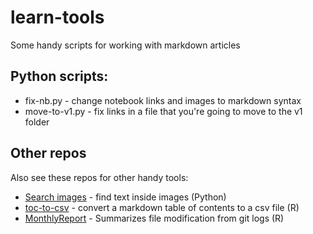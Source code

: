 # learn-tools

Some handy scripts for working with markdown articles

## Python scripts:

* fix-nb.py - change notebook links and images to markdown syntax
* move-to-v1.py - fix links in a file that you're going to move to the v1 folder

## Other repos

Also see these repos for other handy tools:

* [Search images](https://github.com/sdgilley/search-images) - find text inside images (Python)
* [toc-to-csv](https://github.com/sdgilley/toc-to-csv) - convert a markdown table of contents to a csv file (R)
* [MonthlyReport](https://github.com/sdgilley/MonthlyReport) - Summarizes file modification from git logs (R)